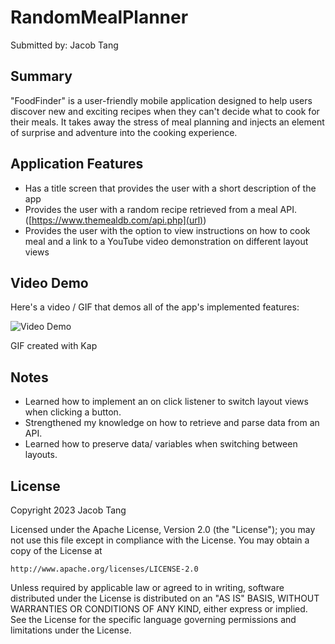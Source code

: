 # RandomMealPlanner

Submitted by: Jacob Tang

## Summary

"FoodFinder" is a user-friendly mobile application designed to help users discover new and exciting recipes when they can't decide what to cook for their meals. It takes away the stress of meal planning and injects an element of surprise and adventure into the cooking experience.

## Application Features

- Has a title screen that provides the user with a short description of the app
- Provides the user with a random recipe retrieved from a meal API. ([https://www.themealdb.com/api.php](url))
- Provides the user with the option to view instructions on how to cook meal and a link to a YouTube video demonstration on different layout views

## Video Demo

Here's a video / GIF that demos all of the app's implemented features:

<img src='FoodFinder.gif' title='Video Demo' width='' alt='Video Demo' />

GIF created with Kap

<!-- Recommended tools:
- [Kap](https://getkap.co/) for macOS
- [ScreenToGif](https://www.screentogif.com/) for Windows
- [peek](https://github.com/phw/peek) for Linux. -->

## Notes

- Learned how to implement an on click listener to switch layout views when clicking a button.
- Strengthened my knowledge on how to retrieve and parse data from an API.
- Learned how to preserve data/ variables when switching between layouts.

## License

Copyright 2023 Jacob Tang

Licensed under the Apache License, Version 2.0 (the "License");
you may not use this file except in compliance with the License.
You may obtain a copy of the License at

    http://www.apache.org/licenses/LICENSE-2.0

Unless required by applicable law or agreed to in writing, software
distributed under the License is distributed on an "AS IS" BASIS,
WITHOUT WARRANTIES OR CONDITIONS OF ANY KIND, either express or implied.
See the License for the specific language governing permissions and
limitations under the License.

